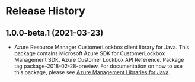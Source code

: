 # Release History

## 1.0.0-beta.1 (2021-03-23)

- Azure Resource Manager CustomerLockbox client library for Java. This package contains Microsoft Azure SDK for CustomerLockbox Management SDK. Azure Customer Lockbox API Reference. Package tag package-2018-02-28-preview. For documentation on how to use this package, please see [Azure Management Libraries for Java](https://aka.ms/azsdk/java/mgmt).
